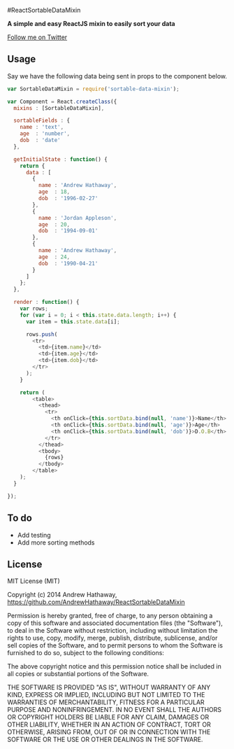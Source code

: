 #ReactSortableDataMixin

**A simple and easy ReactJS mixin to easily sort your data**

[Follow me on Twitter](http://twitter.com/andrewhathaway)

## Usage

Say we have the following data being sent in props to the component below.

```Javascript
var SortableDataMixin = require('sortable-data-mixin');

var Component = React.createClass({
  mixins : [SortableDataMixin],

  sortableFields : {
    name : 'text',
    age  : 'number',
    dob  : 'date'
  },

  getInitialState : function() {
    return {
      data : [
        {
          name : 'Andrew Hathaway',
          age  : 18,
          dob  : '1996-02-27'
        },
        {
          name : 'Jordan Appleson',
          age  : 20,
          dob  : '1994-09-01'
        },
        {
          name : 'Andrew Hathaway',
          age  : 24,
          dob  : '1990-04-21'
        }
      ]
    };
  },

  render : function() {
    var rows;
    for (var i = 0; i < this.state.data.length; i++) {
      var item = this.state.data[i];

      rows.push(
        <tr>
          <td>{item.name}</td>
          <td>{item.age}</td>
          <td>{item.dob}</td>
        </tr>
      );
    }

    return (
        <table>
          <thead>
            <tr>
              <th onClick={this.sortData.bind(null, 'name')}>Name</th>
              <th onClick={this.sortData.bind(null, 'age')}>Age</th>
              <th onClick={this.sortData.bind(null, 'dob')}>D.O.B</th>
            </tr>
          </thead>
          <tbody>
            {rows}
          </tbody>
        </table>
    );
  }

});
```


## To do
 * Add testing
 * Add more sorting methods

## License

MIT License (MIT)

Copyright (c) 2014 Andrew Hathaway, https://github.com/AndrewHathaway/ReactSortableDataMixin

Permission is hereby granted, free of charge, to any person obtaining a copy
of this software and associated documentation files (the "Software"), to deal
in the Software without restriction, including without limitation the rights
to use, copy, modify, merge, publish, distribute, sublicense, and/or sell
copies of the Software, and to permit persons to whom the Software is
furnished to do so, subject to the following conditions:

The above copyright notice and this permission notice shall be included in
all copies or substantial portions of the Software.

THE SOFTWARE IS PROVIDED "AS IS", WITHOUT WARRANTY OF ANY KIND, EXPRESS OR
IMPLIED, INCLUDING BUT NOT LIMITED TO THE WARRANTIES OF MERCHANTABILITY,
FITNESS FOR A PARTICULAR PURPOSE AND NONINFRINGEMENT. IN NO EVENT SHALL THE
AUTHORS OR COPYRIGHT HOLDERS BE LIABLE FOR ANY CLAIM, DAMAGES OR OTHER
LIABILITY, WHETHER IN AN ACTION OF CONTRACT, TORT OR OTHERWISE, ARISING FROM,
OUT OF OR IN CONNECTION WITH THE SOFTWARE OR THE USE OR OTHER DEALINGS IN
THE SOFTWARE.